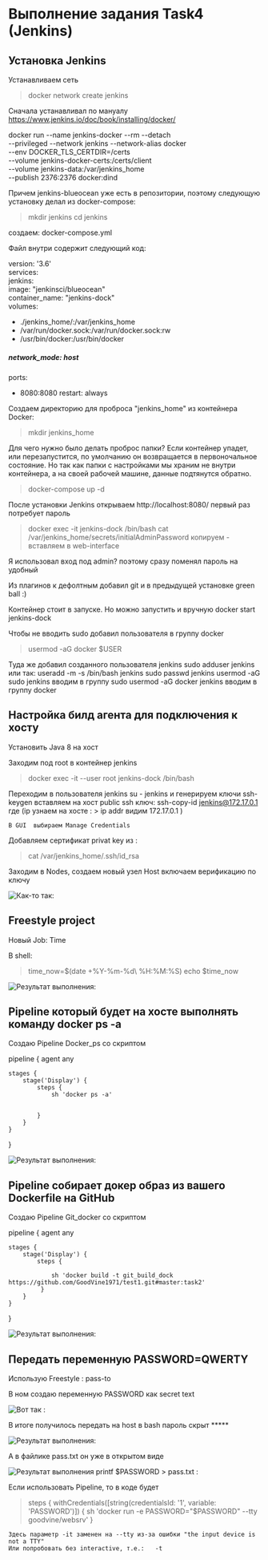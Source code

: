 #  Выполнение задания Task4 (Jenkins)  #  
  
 
##  Установка  Jenkins  ## 

Устанавливаем сеть 
>	docker network create jenkins  

Сначала устанавливал по мануалу https://www.jenkins.io/doc/book/installing/docker/

docker run --name jenkins-docker --rm --detach \
  --privileged --network jenkins --network-alias docker \
  --env DOCKER_TLS_CERTDIR=/certs \
  --volume jenkins-docker-certs:/certs/client \
  --volume jenkins-data:/var/jenkins_home \
  --publish 2376:2376 docker:dind
  
Причем jenkins-blueocean уже есть в репозитории, поэтому следующую установку делал из docker-compose: 

>	mkdir jenkins
>	cd jenkins

создаем: docker-compose.yml

Файл внутри содержит следующий код:

version: '3.6'  
services:  
 jenkins:  
  image: "jenkinsci/blueocean"  
  container_name: "jenkins-dock"  
  volumes:  
  - ./jenkins_home/:/var/jenkins_home  
  - /var/run/docker.sock:/var/run/docker.sock:rw  
  - /usr/bin/docker:/usr/bin/docker  
#####  network_mode: host  
  ports:
  - 8080:8080
  restart: always
  
Создаем директорию для проброса "jenkins_home" из контейнера Docker:

>	mkdir jenkins_home

Для чего нужно было делать проброс папки? Если контейнер упадет, или перезапустится, по умолчанию он возвращается в первоночальное состояние. Но так как папки с настройками мы храним не внутри контейнера, а на своей рабочей машине, данные подтянутся обратно.

>	docker-compose up -d

После установки Jenkins открываем http://localhost:8080/
первый раз потребует пароль

>	docker exec -it jenkins-dock  /bin/bash
>	cat /var/jenkins_home/secrets/initialAdminPassword  копируем - вставляем в web-interface  

Я использовал вход под admin? поэтому сразу поменял пароль на удобный 

Из плагинов к дефолтным добавил git и в предыдущей установке green ball :)

Контейнер стоит в запуске. Но можно запустить и вручную
docker start jenkins-dock 

Чтобы не вводить sudo добавил пользователя в группу docker
>	 usermod -aG docker $USER

Туда же добавил созданного пользователя jenkins
sudo adduser jenkins  или так:
useradd -m -s /bin/bash jenkins
sudo passwd jenkins
usermod -aG sudo jenkins     вводим в группу sudo
usermod -aG docker jenkins 	вводим в группу docker

##  Настройка  билд агента  для подключения к хосту ## 

Установить Java 8 на хост
 
Заходим под root в контейнер jenkins
>	docker exec -it --user root jenkins-dock  /bin/bash  

Переходим в пользователя    jenkins
 su - jenkins
 и генерируем ключи
 ssh-keygen
 вставляем на хост public ssh ключ:
 ssh-copy-id jenkins@172.17.0.1
где  (ip узнаем на хосте : > ip addr
видим 172.17.0.1 )
	
	В GUI  выбираем Manage Credentials
Добавляем сертификат privat key из : 
>  cat /var/jenkins_home/.ssh/id_rsa

Заходим в Nodes, создаем новый узел Host
включаем верификацию по ключу

![Как-то так:](Host.jpg)  

##  Freestyle project ## 

Новый Job: Time

В shell:

>	time_now=$(date  +%Y-%m-%d\ %H:%M:%S)
>	echo $time_now

![Результат выполнения:](time.jpg)  

##  Pipeline который будет на хосте выполнять команду docker ps -a ## 

Создаю Pipeline Docker_ps со скриптом

pipeline {
    agent any

    stages {
        stage('Display') {
            steps {
                sh 'docker ps -a'
                
                
            }
        }
    }
}

![Результат выполнения:](docke_ps.jpg)  


##  Pipeline собирает докер образ из вашего Dockerfile на GitHub  ##

Создаю Pipeline Git_docker со скриптом

pipeline {
    agent any

    stages {
        stage('Display') {
            steps {
                
                sh 'docker build -t git_build_dock https://github.com/GoodVine1971/test1.git#master:task2'
             }
        }
    }
}

![Результат выполнения:](git_dock.jpg)  


##  Передать переменную PASSWORD=QWERTY  ##


Использую Freestyle : pass-to

В ном создаю переменную PASSWORD  как secret text

![Вот так :](password_create.jpg) 
 
 В итоге получилось передать на host в bash пароль скрыт *****
 
 ![Результат выполнения:](password_sent.jpg)
 
 А в файлике pass.txt он уже в открытом виде

 ![Результат выполнения printf $PASSWORD > pass.txt :](pass_in_file.jpg)
 
 Если использовать Pipeline, то в коде будет
 >	steps { withCredentials([string(credentialsId: '1', variable: 'PASSWORD')]) {
                sh 'docker run  -e PASSWORD="$PASSWORD" --tty goodvine/websrv'
            }
			
	Здесь параметр -it заменен на --tty из-за ошибки "the input device is not a TTY"
	Или попробовать без interactive, т.е.:   -t
